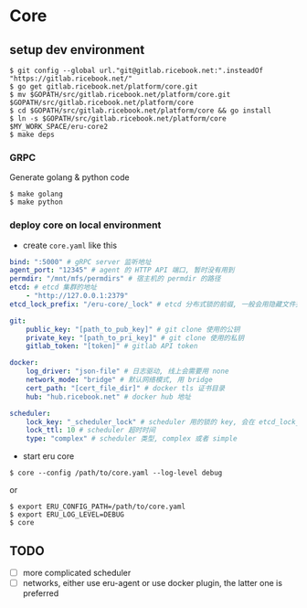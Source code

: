 Core
====

## setup dev environment

```shell
$ git config --global url."git@gitlab.ricebook.net:".insteadOf "https://gitlab.ricebook.net/"
$ go get gitlab.ricebook.net/platform/core.git
$ mv $GOPATH/src/gitlab.ricebook.net/platform/core.git $GOPATH/src/gitlab.ricebook.net/platform/core
$ cd $GOPATH/src/gitlab.ricebook.net/platform/core && go install
$ ln -s $GOPATH/src/gitlab.ricebook.net/platform/core $MY_WORK_SPACE/eru-core2
$ make deps
```

### GRPC

Generate golang & python code

```shell
$ make golang
$ make python
```

### deploy core on local environment

* create `core.yaml` like this

```yaml
bind: ":5000" # gRPC server 监听地址
agent_port: "12345" # agent 的 HTTP API 端口, 暂时没有用到
permdir: "/mnt/mfs/permdirs" # 宿主机的 permdir 的路径
etcd: # etcd 集群的地址
    - "http://127.0.0.1:2379"
etcd_lock_prefix: "/eru-core/_lock" # etcd 分布式锁的前缀, 一般会用隐藏文件夹

git:
    public_key: "[path_to_pub_key]" # git clone 使用的公钥
    private_key: "[path_to_pri_key]" # git clone 使用的私钥
    gitlab_token: "[token]" # gitlab API token

docker:
    log_driver: "json-file" # 日志驱动, 线上会需要用 none
    network_mode: "bridge" # 默认网络模式, 用 bridge
    cert_path: "[cert_file_dir]" # docker tls 证书目录
    hub: "hub.ricebook.net" # docker hub 地址

scheduler:
    lock_key: "_scheduler_lock" # scheduler 用的锁的 key, 会在 etcd_lock_prefix 里面
    lock_ttl: 10 # scheduler 超时时间
    type: "complex" # scheduler 类型, complex 或者 simple
```

* start eru core

```shell
$ core --config /path/to/core.yaml --log-level debug
```

or

```shell
$ export ERU_CONFIG_PATH=/path/to/core.yaml
$ export ERU_LOG_LEVEL=DEBUG
$ core
```

## TODO

- [ ] more complicated scheduler
- [ ] networks, either use eru-agent or use docker plugin, the latter one is preferred
